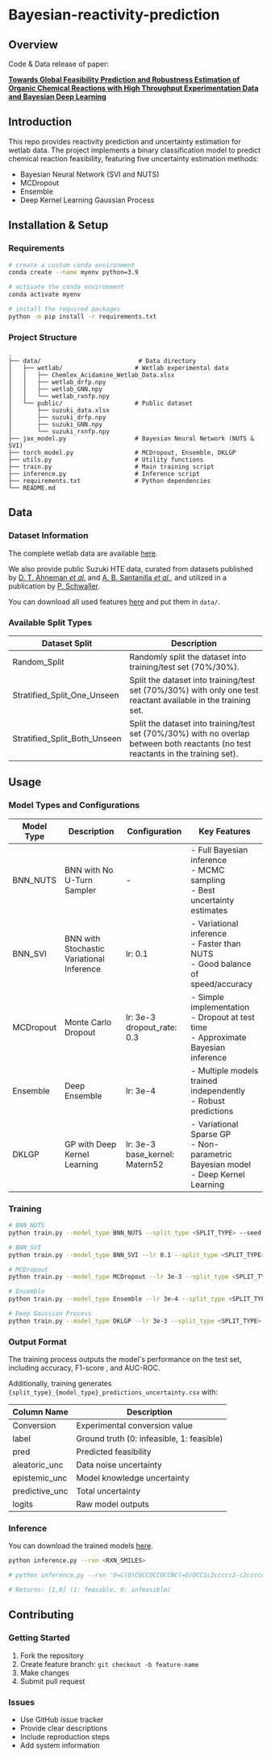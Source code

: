 # Bayesian-reactivity-prediction

## Overview
Code & Data release of paper:

[**Towards Global Feasibility Prediction and Robustness Estimation of Organic Chemical Reactions with High Throughput Experimentation Data and Bayesian Deep Learning**](https://chemrxiv.org/engage/chemrxiv/article-details/66a8e186c9c6a5c07a7f6966)

## Introduction
This repo provides reactivity prediction and uncertainty estimation for wetlab data. The project implements a binary classification model to predict chemical reaction feasibility, featuring five uncertainty estimation methods:

- Bayesian Neural Network (SVI and NUTS)
- MCDropout
- Ensemble
- Deep Kernel Learning Gaussian Process

## Installation & Setup

### Requirements
```bash
# create a custom conda environment
conda create --name myenv python=3.9

# activate the conda environment
conda activate myenv

# install the required packages
python -m pip install -r requirements.txt
```

### Project Structure
```
.
├── data/                           # Data directory
│   ├── wetlab/                    # Wetlab experimental data
│   │   ├── Chemlex_Acidamine_Wetlab_Data.xlsx
│   │   ├── wetlab_drfp.npy       
│   │   ├── wetlab_GNN.npy        
│   │   └── wetlab_rxnfp.npy      
│   └── public/                    # Public dataset
│       ├── suzuki_data.xlsx      
│       ├── suzuki_drfp.npy       
│       ├── suzuki_GNN.npy        
│       └── suzuki_rxnfp.npy      
├── jax_model.py                   # Bayesian Neural Network (NUTS & SVI)
├── torch_model.py                 # MCDropout, Ensemble, DKLGP
├── utils.py                       # Utility functions
├── train.py                       # Main training script
├── inference.py                   # Inference script
├── requirements.txt               # Python dependencies
└── README.md
```

## Data

### Dataset Information
The complete wetlab data are available [here](https://doi.org/10.5281/zenodo.15401035).

We also provide public Suzuki HTE data, curated from datasets published by [D. T. Ahneman *et al.*](https://www.science.org/doi/10.1126/science.aar5169) and [A. B. Santanilla *et al.*](https://www.science.org/doi/10.1126/science.1259203), and utilized in a publication by [P. Schwaller](https://rxn4chemistry.github.io/rxn_yields/).

You can download all used features [here](https://drive.google.com/drive/folders/1yAW-vPn8cIvr2b8iHesoaLLWM3BKA3kl?usp=drive_link) and put them in `data/`.


### Available Split Types
| Dataset Split | Description |
|--------------|-------------|
| Random_Split | Randomly split the dataset into training/test set (70%/30%).                                                                        |
| Stratified_Split_One_Unseen | Split the dataset into training/test set (70%/30%) with only one test reactant available in the training set. |
|Stratified_Split_Both_Unseen| Split the dataset into training/test set (70%/30%) with no overlap between both reactants (no test reactants in the training set).|



## Usage

### Model Types and Configurations
| Model Type | Description | Configuration | Key Features |
|------------|-------------|---------------------|--------------|
| BNN_NUTS | BNN with No U-Turn Sampler | - | - Full Bayesian inference<br>- MCMC sampling<br>- Best uncertainty estimates |
| BNN_SVI | BNN with Stochastic Variational Inference | lr: 0.1| - Variational inference<br>- Faster than NUTS<br>- Good balance of speed/accuracy |
| MCDropout | Monte Carlo Dropout | lr: 3e-3<br>dropout_rate: 0.3 | - Simple implementation<br>- Dropout at test time<br>- Approximate Bayesian inference |
| Ensemble | Deep Ensemble | lr: 3e-4| - Multiple models trained independently<br>- Robust predictions |
| DKLGP | GP with Deep Kernel Learning | lr: 3e-3<br>base_kernel: Matern52 | - Variational Sparse GP<br>- Non-parametric Bayesian model<br>- Deep Kernel Learning |


### Training
```bash
# BNN_NUTS
python train.py --model_type BNN_NUTS --split_type <SPLIT_TYPE> --seed 666

# BNN_SVI
python train.py --model_type BNN_SVI --lr 0.1 --split_type <SPLIT_TYPE> --seed 666

# MCDropout
python train.py --model_type MCDropout --lr 3e-3 --split_type <SPLIT_TYPE> --seed 666

# Ensemble
python train.py --model_type Ensemble --lr 3e-4 --split_type <SPLIT_TYPE> --seed 666

# Deep Gaussian Process
python train.py --model_type DKLGP --lr 3e-3 --split_type <SPLIT_TYPE> --seed 666
```

### Output Format
The training process outputs the model's performance on the test set, including accuracy, F1-score , and AUC-ROC.

Additionally, training generates `{split_type}_{model_type}_predictions_uncertainty.csv` with:

| Column Name | Description |
|------------|-------------|
| Conversion | Experimental conversion value |
| label | Ground truth (0: infeasible, 1: feasible) |
| pred | Predicted feasibility |
| aleatoric_unc | Data noise uncertainty |
| epistemic_unc | Model knowledge uncertainty |
| predictive_unc | Total uncertainty |
| logits | Raw model outputs |



### Inference
You can download the trained models [here](https://drive.google.com/drive/folders/1yAW-vPn8cIvr2b8iHesoaLLWM3BKA3kl?usp=drive_link).
```bash
python inference.py --rxn <RXN_SMILES>

# python inference.py --rxn 'O=C(O)COCCOCCOCCNC(=O)OCC1c2ccccc2-c2ccccc21.C[C@H](N)c1cccc([N+](=O)[O-])c1.CCN(C(C)C)C(C)C.F[P-](F)(F)(F)(F)F.c1ccc2c(c1)nnn2O[P+](N1CCCC1)(N1CCCC1)N1CCCC1>>C[C@H](NC(=O)COCCOCCOCCNC(=O)OCC1c2ccccc2-c2ccccc21)c1cccc([N+](=O)[O-])c1' 'CC(C(=O)O)c1cccc(C(=O)c2ccccc2)c1.COC(=O)c1nc(N)sc1Br.CCN(C(C)C)C(C)C.CN(C)C(On1nnc2cccnc21)=[N+](C)C.F[P-](F)(F)(F)(F)F>>COC(=O)c1nc(NC(=O)C(C)c2cccc(C(=O)c3ccccc3)c2)sc1Br'

# Returns: [1,0] (1: feasible, 0: infeasible)
```

## Contributing

### Getting Started
1. Fork the repository
2. Create feature branch: `git checkout -b feature-name`
3. Make changes
4. Submit pull request

### Issues
- Use GitHub issue tracker
- Provide clear descriptions
- Include reproduction steps
- Add system information
